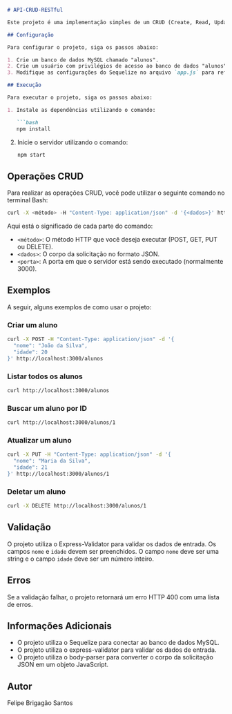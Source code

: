 ```markdown
# API-CRUD-RESTful

Este projeto é uma implementação simples de um CRUD (Create, Read, Update e Delete) para um modelo de aluno utilizando Express, Sequelize e MySQL.

## Configuração

Para configurar o projeto, siga os passos abaixo:

1. Crie um banco de dados MySQL chamado "alunos".
2. Crie um usuário com privilégios de acesso ao banco de dados "alunos".
3. Modifique as configurações do Sequelize no arquivo `app.js` para refletir o nome do banco de dados, o nome de usuário e a senha criados anteriormente.

## Execução

Para executar o projeto, siga os passos abaixo:

1. Instale as dependências utilizando o comando:

   ```bash
   npm install
   ```

2. Inicie o servidor utilizando o comando:

   ```bash
   npm start
   ```

## Operações CRUD

Para realizar as operações CRUD, você pode utilizar o seguinte comando no terminal Bash:

```bash
curl -X <método> -H "Content-Type: application/json" -d '{<dados>}' http://localhost:<porta>/alunos
```

Aqui está o significado de cada parte do comando:

- `<método>`: O método HTTP que você deseja executar (POST, GET, PUT ou DELETE).
- `<dados>`: O corpo da solicitação no formato JSON.
- `<porta>`: A porta em que o servidor está sendo executado (normalmente 3000).

## Exemplos

A seguir, alguns exemplos de como usar o projeto:

### Criar um aluno

```bash
curl -X POST -H "Content-Type: application/json" -d '{
  "nome": "João da Silva",
  "idade": 20
}' http://localhost:3000/alunos
```

### Listar todos os alunos

```bash
curl http://localhost:3000/alunos
```

### Buscar um aluno por ID

```bash
curl http://localhost:3000/alunos/1
```

### Atualizar um aluno

```bash
curl -X PUT -H "Content-Type: application/json" -d '{
  "nome": "Maria da Silva",
  "idade": 21
}' http://localhost:3000/alunos/1
```

### Deletar um aluno

```bash
curl -X DELETE http://localhost:3000/alunos/1
```

## Validação

O projeto utiliza o Express-Validator para validar os dados de entrada. Os campos `nome` e `idade` devem ser preenchidos. O campo `nome` deve ser uma string e o campo `idade` deve ser um número inteiro.

## Erros

Se a validação falhar, o projeto retornará um erro HTTP 400 com uma lista de erros.

## Informações Adicionais

- O projeto utiliza o Sequelize para conectar ao banco de dados MySQL.
- O projeto utiliza o express-validator para validar os dados de entrada.
- O projeto utiliza o body-parser para converter o corpo da solicitação JSON em um objeto JavaScript.

## Autor

Felipe Brigagão Santos
